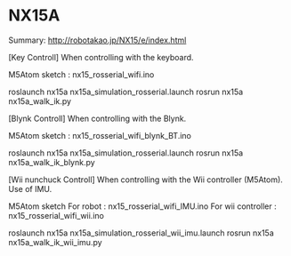 # NX15A
Summary:
http://robotakao.jp/NX15/e/index.html


[Key Controll]
 When controlling with the keyboard.

 M5Atom sketch : nx15_rosserial_wifi.ino

 roslaunch nx15a nx15a_simulation_rosserial.launch
 rosrun nx15a nx15a_walk_ik.py

[Blynk Controll]
 When controlling with the Blynk.

 M5Atom sketch : nx15_rosserial_wifi_blynk_BT.ino

 roslaunch nx15a nx15a_simulation_rosserial.launch
 rosrun nx15a nx15a_walk_ik_blynk.py

[Wii nunchuck Controll]
 When controlling with the Wii controller (M5Atom).
 Use of IMU.

 M5Atom sketch
  For robot : nx15_rosserial_wifi_IMU.ino
  For wii controller : nx15_rosserial_wifi_wii.ino

 roslaunch nx15a nx15a_simulation_rosserial_wii_imu.launch
 rosrun nx15a nx15a_walk_ik_wii_imu.py
